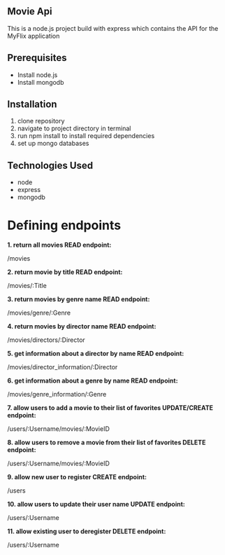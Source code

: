 ## Movie Api
This is a node.js project build with express which contains the API for the MyFlix application

## Prerequisites
- Install node.js
- Install mongodb

## Installation
1. clone repository
2. navigate to project directory in terminal
3. run npm install to install required dependencies
4. set up mongo databases

## Technologies Used
- node
- express
- mongodb

# Defining endpoints

**1. return all movies READ
endpoint:**

/movies

**2. return movie by title READ
endpoint:**

/movies/:Title

**3. return movies by genre name READ
endpoint:**

/movies/genre/:Genre

**4. return movies by director name READ
endpoint:**

/movies/directors/:Director

**5. get information about a director by name READ
endpoint:**

/movies/director_information/:Director

**6. get information about a genre by name READ
endpoint:**

/movies/genre_information/:Genre

**7. allow users to add a movie to their list of favorites UPDATE/CREATE
endpoint:**

/users/:Username/movies/:MovieID

**8. allow users to remove a movie from their list of favorites DELETE
endpoint:**

/users/:Username/movies/:MovieID

**9. allow new user to register CREATE
endpoint:**

/users

**10. allow users to update their user name UPDATE
endpoint:**

/users/:Username

**11. allow existing user to deregister DELETE
endpoint:**

/users/:Username
